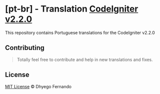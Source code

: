 # [pt-br] - Translation [CodeIgniter v2.2.0](https://github.com/bcit-ci/CodeIgniter/tree/2.2-stable)

This repository contains Portuguese translations for the CodeIgniter v2.2.0

## Contributing

> Totally feel free to contribute and help in new translations and fixes.

## License
[MIT License](http://dhyegofernando.mit-license.org/) © Dhyego Fernando
